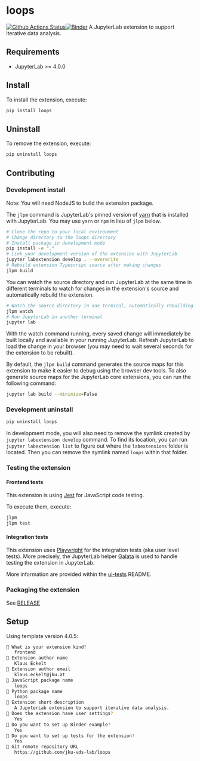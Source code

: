 # loops

[![Github Actions Status](https://github.com/jku-vds-lab/loops/workflows/Build/badge.svg)](https://github.com/jku-vds-lab/loops/actions/workflows/build.yml)[![Binder](https://mybinder.org/badge_logo.svg)](https://mybinder.org/v2/gh/jku-vds-lab/loops/main?urlpath=lab)
A JupyterLab extension to support iterative data analysis.

## Requirements

- JupyterLab >= 4.0.0

## Install

To install the extension, execute:

```bash
pip install loops
```

## Uninstall

To remove the extension, execute:

```bash
pip uninstall loops
```

## Contributing

### Development install

Note: You will need NodeJS to build the extension package.

The `jlpm` command is JupyterLab's pinned version of
[yarn](https://yarnpkg.com/) that is installed with JupyterLab. You may use
`yarn` or `npm` in lieu of `jlpm` below.

```bash
# Clone the repo to your local environment
# Change directory to the loops directory
# Install package in development mode
pip install -e "."
# Link your development version of the extension with JupyterLab
jupyter labextension develop . --overwrite
# Rebuild extension Typescript source after making changes
jlpm build
```

You can watch the source directory and run JupyterLab at the same time in different terminals to watch for changes in the extension's source and automatically rebuild the extension.

```bash
# Watch the source directory in one terminal, automatically rebuilding when needed
jlpm watch
# Run JupyterLab in another terminal
jupyter lab
```

With the watch command running, every saved change will immediately be built locally and available in your running JupyterLab. Refresh JupyterLab to load the change in your browser (you may need to wait several seconds for the extension to be rebuilt).

By default, the `jlpm build` command generates the source maps for this extension to make it easier to debug using the browser dev tools. To also generate source maps for the JupyterLab core extensions, you can run the following command:

```bash
jupyter lab build --minimize=False
```

### Development uninstall

```bash
pip uninstall loops
```

In development mode, you will also need to remove the symlink created by `jupyter labextension develop`
command. To find its location, you can run `jupyter labextension list` to figure out where the `labextensions`
folder is located. Then you can remove the symlink named `loops` within that folder.

### Testing the extension

#### Frontend tests

This extension is using [Jest](https://jestjs.io/) for JavaScript code testing.

To execute them, execute:

```sh
jlpm
jlpm test
```

#### Integration tests

This extension uses [Playwright](https://playwright.dev/) for the integration tests (aka user level tests).
More precisely, the JupyterLab helper [Galata](https://github.com/jupyterlab/jupyterlab/tree/master/galata) is used to handle testing the extension in JupyterLab.

More information are provided within the [ui-tests](./ui-tests/README.md) README.

### Packaging the extension

See [RELEASE](RELEASE.md)

## Setup

Using template version 4.0.5:

```bash
🎤 What is your extension kind?
   frontend
🎤 Extension author name
   Klaus Eckelt
🎤 Extension author email
   klaus.eckelt@jku.at
🎤 JavaScript package name
   loops
🎤 Python package name
   loops
🎤 Extension short description
   A JupyterLab extension to support iterative data analysis.
🎤 Does the extension have user settings?
   Yes
🎤 Do you want to set up Binder example?
   Yes
🎤 Do you want to set up tests for the extension?
   Yes
🎤 Git remote repository URL
   https://github.com/jku-vds-lab/loops

```
